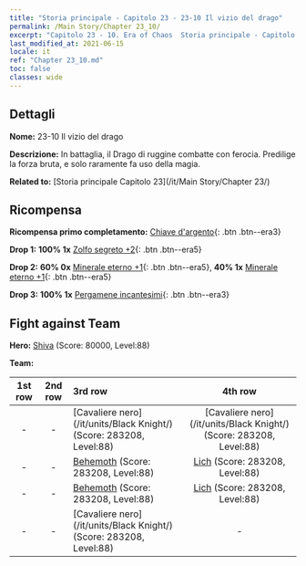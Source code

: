 ```yaml
---
title: "Storia principale - Capitolo 23 - 23-10 Il vizio del drago"
permalink: /Main Story/Chapter 23_10/
excerpt: "Capitolo 23 - 10. Era of Chaos  Storia principale - Capitolo 23_10. 23-10 Il vizio del drago"
last_modified_at: 2021-06-15
locale: it
ref: "Chapter 23_10.md"
toc: false
classes: wide
---
```


## Dettagli

 **Nome:** 23-10 Il vizio del drago

 **Descrizione:** In battaglia, il Drago di ruggine combatte con ferocia. Predilige la forza bruta, e solo raramente fa uso della magia.

 **Related to:** [Storia principale Capitolo 23](/it/Main Story/Chapter 23/)

## Ricompensa

 **Ricompensa primo completamento:** [Chiave d'argento](/ItemsIT/con_693/){: .btn .btn--era3}

 **Drop 1:** **100% 1x** [Zolfo segreto +2](/ItemsIT/mat_78/){: .btn .btn--era5}

 **Drop 2:** **60% 0x** [Minerale eterno +1](/ItemsIT/mat_68/){: .btn .btn--era5}, **40% 1x** [Minerale eterno +1](/ItemsIT/mat_68/){: .btn .btn--era5}

 **Drop 3:** **100% 1x** [Pergamene incantesimi](/ItemsIT/con_694/){: .btn .btn--era3}


## Fight against Team
 **Hero:** [Shiva](/it/heroes/Shiva/) (Score: 80000, Level:88)

 **Team:**


  | 1st row | 2nd row | 3rd row | 4th row |
  |:----:|:----:|:----|:----:|
  | - | - | [Cavaliere nero](/it/units/Black Knight/) (Score: 283208, Level:88)  | [Cavaliere nero](/it/units/Black Knight/) (Score: 283208, Level:88)  |
  | - | - | [Behemoth](/it/units/Behemoth/) (Score: 283208, Level:88)  | [Lich](/it/units/Lich/) (Score: 283208, Level:88)  |
  | - | - | [Behemoth](/it/units/Behemoth/) (Score: 283208, Level:88)  | [Lich](/it/units/Lich/) (Score: 283208, Level:88)  |
  | - | - | [Cavaliere nero](/it/units/Black Knight/) (Score: 283208, Level:88)  | - |


